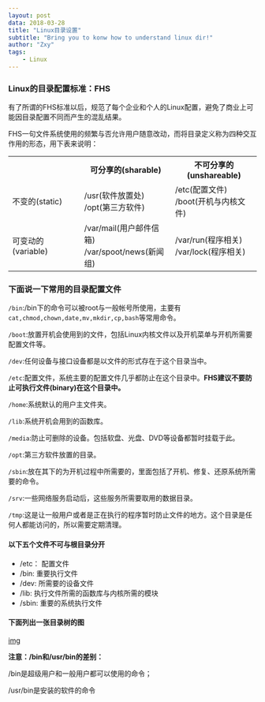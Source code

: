 ```yaml
---
layout: post
data: 2018-03-28
title: "Linux目录设置"
subtitle: "Bring you to konw how to understand linux dir!"
author: "Zxy"
tags:
    - Linux
---
```

### Linux的目录配置标准：FHS
有了所谓的FHS标准以后，规范了每个企业和个人的Linux配置，避免了商业上可能因目录配置不同而产生的混乱结果。

FHS一句文件系统使用的频繁与否允许用户随意改动，而将目录定义称为四种交互作用的形态，用下表来说明：

<table>
<tr>
<th style="width:130px">      </th>
<th>可分享的(sharable)</th>
<th>不可分享的(unshareable)</th>
</tr>
<tr>
<td>不变的(static)</td>
<td>/usr(软件放置处)<br>/opt(第三方软件)</td>
<td>/etc(配置文件)<br>/boot(开机与内核文件)</td>
</tr>
<tr>
<td>可变动的(variable)</td>
<td>/var/mail(用户邮件信箱)<br>/var/spoot/news(新闻组)</td>
<td>/var/run(程序相关)<br>/var/lock(程序相关)</td>
</tr>
</table>

### 下面说一下常用的目录配置文件
`/bin`:/bin下的命令可以被root与一般帐号所使用，主要有`cat,chmod,chown,date,mv,mkdir,cp,bash`等常用命令。

`/boot`:放置开机会使用到的文件，包括Linux内核文件以及开机菜单与开机所需要配置文件等。

`/dev`:任何设备与接口设备都是以文件的形式存在于这个目录当中。

`/etc`:配置文件，系统主要的配置文件几乎都防止在这个目录中。**FHS建议不要防止可执行文件(binary)在这个目录中。**

`/home`:系统默认的用户主文件夹。

`/lib`:系统开机会用到的函数库。

`/media`:防止可删除的设备。包括软盘、光盘、DVD等设备都暂时挂载于此。

`/opt`:第三方软件放置的目录。

`/sbin`:放在其下的为开机过程中所需要的，里面包括了开机、修复、还原系统所需要的命令。

`/srv`:一些网络服务启动后，这些服务所需要取用的数据目录。

`/tmp`:这是让一般用户或者是正在执行的程序暂时防止文件的地方。这个目录是任何人都能访问的，所以需要定期清理。

#### 以下五个文件不可与根目录分开
 - /etc： 配置文件
 - /bin: 重要执行文件
 - /dev: 所需要的设备文件
 - /lib: 执行文件所需的函数库与内核所需的模块
 - /sbin: 重要的系统执行文件

#### 下面列出一张目录树的图
[img](https://ss0.bdstatic.com/94oJfD_bAAcT8t7mm9GUKT-xh_/timg?image&quality=100&size=b4000_4000&sec=1522216157&di=ec107c213a2e1fb36eef160e06ce0221&src=http://s15.sinaimg.cn/middle/86a83660g78c5d493527e&690)

**注意：/bin和/usr/bin的差别：**

/bin是超级用户和一般用户都可以使用的命令；

/usr/bin是安装的软件的命令  
